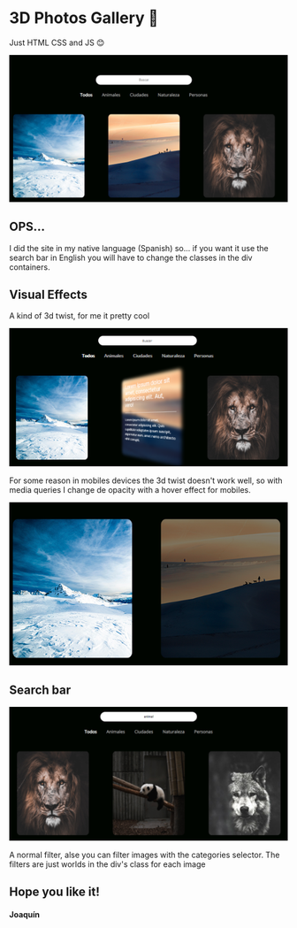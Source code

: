 # 3D Photos Gallery 🌙

Just HTML CSS and JS 😊

![alt text](img/bg.png)

## OPS...

I did the site in my native language (Spanish) so... if you want it use the search bar in English you will have to change the classes in the div containers.

## Visual Effects

A kind of 3d twist, for me it pretty cool

![alt text](img/ej.png)

For some reason in mobiles devices the 3d twist doesn't work well, so with media queries I change de opacity with a hover effect for mobiles.

![alt text](img/ej2.png)

## Search bar

![alt text](img/ej3.png)

A normal filter, alse you can filter images with the categories selector.
The filters are just worlds in the div's class for each image

## Hope you like it!

#### Joaquín
